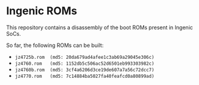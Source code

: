Ingenic ROMs
===

This repository contains a disassembly of the boot ROMs present in Ingenic SoCs.

So far, the following ROMs can be built:

* `jz4725b.rom	(md5: 20da679ad4afee1c3ab69a29045e306c)`
* `jz4760.rom	(md5: 1152db5c506ac52d6501eb993303982c)`
* `jz4760b.rom	(md5: 3cf4a6206d3ce19de607a7a56c72dcc7)`
* `jz4770.rom	(md5: 7c14884ba5027fa40feafcd0a80899ad)`
